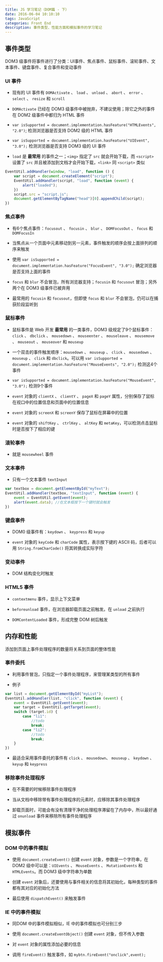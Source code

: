 ```yaml
---
title: JS 学习笔记（DOM篇 - 下）
date: 2016-06-04 10:10:10
tags: JavaScript
categories: Front End
description: 事件类型、性能方面和模拟事件的学习笔记
---
```


## 事件类型

DOM3 级事件将事件进行了分类：UI事件、焦点事件、鼠标事件、滚轮事件、文本事件、键盘事件、复合事件和变动事件

### UI 事件

- 现有的 UI 事件有 `DOMActivate` 、 `load` 、 `unload` 、 `abort` 、 `error` 、 `select` 、 `resize` 和 `scroll`

- `DOMActivate` 已经在 DOM3 级事件中被抛弃，不建议使用；除它之外的事件在 DOM2 级事件中都归为 HTML 事件

- `var isSupported = document.implementation.hasFeature("HTMLEvents", "2.0")`; 检测浏览器是否支持 DOM2 级的 HTML 事件

- `var isSupported = document.implementation.hasFeature("UIEvent", "3.0");` 检测浏览器是否支持 DOM3 级的 UI 事件

- `load` 是 **最常用** 的事件之一；`<img>` 指定了 `src` 就会开始下载，而 `<script>` 设置了 `src` 并且被添加到文档才会开始下载，`<link>` 同 `<script>` 类似
``` js
EventUtil.addHandler(window, "load", function () {
    var script = document.createElement("script");
    EventUtil.addHandler(script, "load", function (event) {
        alert("loaded");
    })
    script.src = "script.js";
    document.getElementByTagName("head")[0].appendChild(script);
})
```

### 焦点事件

- 有6个焦点事件：`focusout` 、 `focusin` 、 `blur` 、 `DOMFocusOut` 、 `focus` 和 `DOMFocusIn`

- 当焦点从一个页面中元素移动到另一元素，事件触发的顺序会按上面排列的顺序来触发

- 使用 `var isSupported = document.implementation.hasFeature("FocusEvent", "3.0");` 确定浏览器是否支持上面的事件

- `focus` 和 `blur` 不会冒泡，所有浏览器支持；`focusin` 和 `focusout` 冒泡；另外两个在 DOM3 级事件已被弃用

- 最常用的 `focusin` 和 `focusout`，但即使 `focus` 和 `blur` 不会冒泡，仍可以在捕获阶段监听到

### 鼠标事件

- 鼠标事件是 Web 开发 **最常用** 的一类事件，DOM3 级规定了9个鼠标事件：`click` 、 `dbclick` 、 `mousedown` 、 `mouseenter` 、 `mouseleave` 、 `mousemove` 、 `mouseout` 、 `mouseover` 和 `mouseup`

- 一个双击的事件触发顺序：`mousedown` 、 `mouseup` 、 `click` 、 `mousedown` 、 `mouseup` 、 `click` 和 `dbclick`。可以用 `var isSupported = document.implementation.hasFeature("MouseEvents", "2.0");` 检测这4个事件

- `var isSupported = document.implementation.hasFeature("MouseEvent", "3.0");` 检测9个事件

- `event` 对象的 `clientX` 、 `clientY` 、 `pageX` 和 `pageY` 属性，分别保存了鼠标在视口中的位置信息和页面中的位置信息

- `event` 对象的 `screenX` 和 `screenY` 保存了鼠标在屏幕中的位置

- `event` 对象的 `shiftKey` 、 `ctrlKey` 、 `altKey` 和 `metaKey`，可以检测点击鼠标时是否按下了相应的键

### 滚轮事件

- 就是 `mousewheel` 事件

### 文本事件

- 只有一个文本事件 `textInput`
``` js
var textbox = document.getElementById("myText");
EventUtil.addHandler(textbox, "textInput", function (event) {
    event = EventUtil.getEvent(event);
    alert(event.data); //在文本框按下一个键时就会触发
})
```

### 键盘事件

- DOM0 级事件有：`keydown` 、 `keypress` 和 `keyup`

- `event` 对象的 `keyCode` 和 `charCode` 属性，表示按下键的 ASCII 码，后者可以用 `String.fromCharCode()` 将其转换成实际字符

### 变动事件

- DOM 结构变化时触发

### HTML5 事件

- `contextmenu` 事件，显示上下文菜单

- `beforeunload` 事件，在浏览器卸载页面之前触发。在 `unload` 之前执行

- `DOMContentLoaded` 事件，形成完整 DOM 树后触发

## 内存和性能

添加到页面上事件处理程序的数量将关系到页面的整体性能

### 事件委托

- 利用事件冒泡，只指定一个事件处理程序，来管理某类型的所有事件

- 例子
``` js
var list = document.getElementById("myList");
EventUtil.addHandler(list, "click", function (event) {
    event = EventUtil.getEvent(event);
    var target = EventUtil.getTarget(event);
    switch (target.id) {
        case "li1":
            //todo
            break;
        case "li2":
            //todo
            break;
    }
})
```

- 最适合采用事件委托的事件有 `click` 、 `mousedown`、 `mouseup` 、 `keydown` 、 `keyup` 和 `keypress`

### 移除事件处理程序

- 在不需要的时候移除事件处理程序

- 当从文档中移除带有事件处理程序的元素时，应移除其事件处理程序

- 卸载页面时，可能会有没有清理干净的处理程序滞留在了内存中，所以最好通过 `onunload` 事件来移除所有事件处理程序

## 模拟事件

### DOM 中的事件模拟

- 使用 `document.createEvent()` 创建 `event` 对象，参数是一个字符串，在 DOM2 级中可以是：`UIEvents` 、 `MouseEvents` 、 `MutationEvents` 和 `HTMLEvents`。而 DOM3 级中字符串为单数

- 创建 `event` 对象后，还要使用与事件相关的信息将其初始化，每种类型的事件都有其对应的初始化方法

- 最后使用 `dispatchEvent()` 来触发事件

### IE 中的事件模拟

- 同DOM 中的事件模拟相似，IE 中的事件模拟也可分别三步

- 使用 `document.createEventObject()` 创建 `event` 对象，但不传入参数

- 对 `event` 对象的属性添加必要的信息

- 调用 `fireEvent()` 触发事件，如 `mybtn.fireEvent("onclick",event);`
